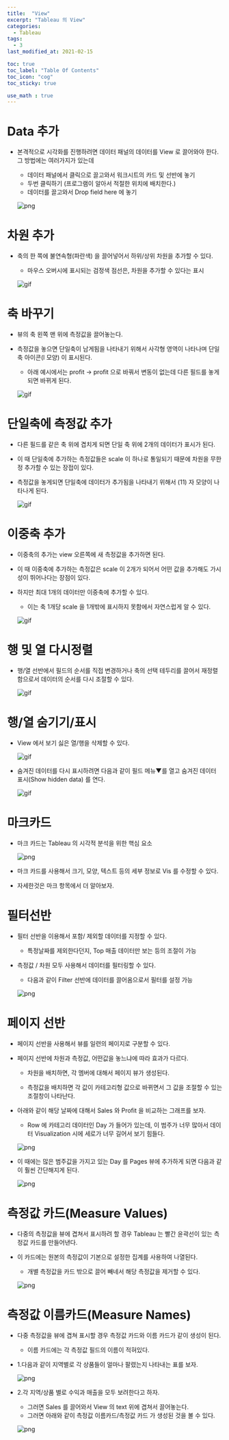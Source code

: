 ```yaml
---
title:  "View"
excerpt: "Tableau 의 View"
categories:
  - Tableau
tags:
  - 3
last_modified_at: 2021-02-15

toc: true
toc_label: "Table Of Contents"
toc_icon: "cog"
toc_sticky: true

use_math : true
---
```


# Data 추가

- 본격적으로 시각화를 진행하려면 데이터 패널의 데이터를 View 로 끌어와야 한다. 그 방법에는 여러가지가 있는데

  - 데이터 패널에서 클릭으로 끌고와서 워크시트의 카드 및 선반에 놓기
  - 두번 클릭하기 (프로그램이 알아서 적절한 위치에 배치한다.)
  - 데이터를 끌고와서 Drop field here 에 놓기

  ![png](/assets/images/Tableau/11_1.PNG)



# 차원 추가

- 축의 한 쪽에 불연속형(파란색) 을 끌어넣어서 하위/상위 차원을 추가할 수 있다.

  - 마우스 오버시에 표시되는 검정색 점선은, 차원을 추가할 수 있다는 표시

  ![gif](/assets/images/Tableau/11_2.gif)



# 축 바꾸기

- 뷰의 축 왼쪽 맨 위에 측정값을 끌어놓는다.

- 측정값을 놓으면 단일축이 남게됨을 나타내기 위해서 사각형 영역이 나타나며 단일 축 아이콘(l 모양) 이 표시된다.

  - 아래 예시에서는 profit -> profit 으로 바꿔서 변동이 없는데 다른 필드를 놓게되면 바뀌게 된다.

  ![gif](/assets/images/Tableau/11_3.gif)



# 단일축에 측정값 추가

- 다른 필드를 같은 축 위에 겹치게 되면 단일 축 위에 2개의 데이터가 표시가 된다.

- 이 때 단일축에 추가하는 측정값들은 scale 이 하나로 통일되기 때문에 차원을 무한정 추가할 수 있는 장접이 있다.

- 측정값을 놓게되면 단일축에 데이터가 추가됨을 나타내기 위해서 (11) 자 모양이 나타나게 된다.

  ![gif](/assets/images/Tableau/11_4.gif)



# 이중축 추가

- 이중축의 추가는 view 오른쪽에 새 측정값을 추가하면 된다.

- 이 때 이중축에 추가하는 측정값은 scale 이 2개가 되어서 어떤 값을 추가해도 가시성이 뛰어나다는 장점이 있다.

- 하지만 최대 1개의 데이터만 이중축에 추가할 수 있다. 

  - 이는 축 1개당 scale 을 1개밖에 표시하지 못함에서 자연스럽게 알 수 있다.

  ![gif](/assets/images/Tableau/11_5.gif)



# 행 및 열 다시정렬

- 행/열 선반에서 필드의 순서를 직접 변경하거나 축의 선택 테두리를 끌어서 재정렬 함으로서 데이터의 순서를 다시 조절할 수 있다.

  ![gif](/assets/images/Tableau/11_6.gif)



# 행/열 숨기기/표시

- View 에서 보기 싫은 열/행을 삭제할 수 있다.

  ![gif](/assets/images/Tableau/11_7.gif)

- 숨겨진 데이터를 다시 표시하려면 다음과 같이 필드 메뉴▼를 열고 숨겨진 데이터 표시(Show hidden data) 를 연다.

  ![gif](/assets/images/Tableau/11_8.gif)



# 마크카드

- 마크 카드는 Tableau 의 시각적 분석을 위한 핵심 요소

  ![png](/assets/images/Tableau/11_9.PNG)

- 마크 카드를 사용해서 크기, 모양, 텍스트 등의 세부 정보로 Vis 를 수정할 수 있다.
- 자세한것은 마크 항목에서 더 알아보자.



# 필터선반

- 필터 선반을 이용해서 포함/ 제외할 데이터를 지정할 수 있다.

  - 특정날짜를 제외한다던지, Top 매출 데이터만 보는 등의 조절이 가능

- 측정값 / 차원 모두 사용해서 데이터를 필터링할 수 있다.

  - 다음과 같이 Filter 선반에 데이터를 끌어옴으로서 필터를 설정 가능

  ![png](/assets/images/Tableau/11_10.PNG)



# 페이지 선반

- 페이지 선반을 사용해서 뷰를 일련의 페이지로 구분할 수 있다.

- 페이지 선반에 차원과 측정값, 어떤값을 놓느냐에 따라 효과가 다르다.

  - 차원을 배치하면, 각 멤버에 대해서 페이지 뷰가 생성된다.

  - 측정값을 배치하면 각 값이 카테고리형 값으로 바뀌면서 그 값을 조절할 수 있는 조절창이 나타난다.

- 아래와 같이 해당 날짜에 대해서 Sales 와 Profit 을 비교하는 그래프를 보자.

  - Row 에 카테고리 데이터인 Day 가 들어가 있는데, 이 범주가 너무 많아서 데이터 Visualization 시에 세로가 너무 길어서 보기 힘들다.

  ![png](/assets/images/Tableau/11_11.png)

- 이 때에는 많은 범주값을 가지고 있는 Day 를 Pages 뷰에 추가하게 되면 다음과 같이 훨씬 간단해지게 된다.

  ![png](/assets/images/Tableau/11_12.gif)



# 측정값 카드(Measure Values)

- 다중의 측정값을 뷰에 겹쳐서 표시하려 할 경우 Tableau 는 빨간 윤곽선이 있는 측정값 카드를 만들어낸다.

- 이 카드에는 원본의 측정값이 기본으로 설정한 집계를 사용하여 나열된다.

  - 개별 측정값을 카드 밖으로 끌어 빼네서 해당 측정값을 제거할 수 있다.

  ![png](/assets/images/Tableau/11_13.png)



# 측정값 이름카드(Measure Names)

- 다중 측정값을 뷰에 겹쳐 표시할 경우 측정값 카드와 이름 카드가 같이 생성이 된다.

  - 이름 카드에는 각 측정값 필드의 이름이 적혀있다.

- 1.다음과 같이 지역별로 각 상품들이 얼마나 팔렸는지 나타내는 표를 보자.

  ![png](/assets/images/Tableau/11_14.png)

- 2.각 지역/상품 별로 수익과 매출을 모두 보려한다고 하자.

  - 그러면 Sales 를 끌어와서 View 의 text 위에 겹쳐서 끌어놓는다.
  - 그러면 아래와 같이 측정값 이름카드/측정값 카드 가 생성된 것을 볼 수 있다.

  ![png](/assets/images/Tableau/11_15.png)



